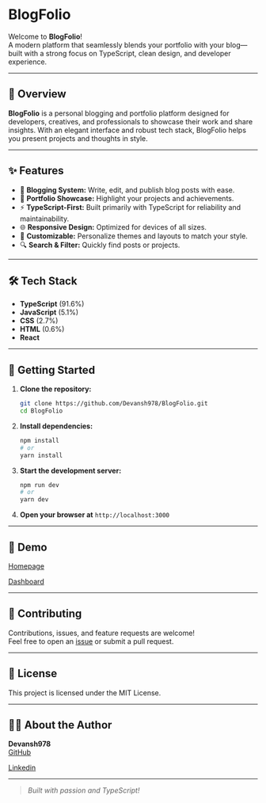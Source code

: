 # BlogFolio

Welcome to **BlogFolio**!  
A modern platform that seamlessly blends your portfolio with your blog—built with a strong focus on TypeScript, clean design, and developer experience.

---

## 🚀 Overview

**BlogFolio** is a personal blogging and portfolio platform designed for developers, creatives, and professionals to showcase their work and share insights. With an elegant interface and robust tech stack, BlogFolio helps you present projects and thoughts in style.

---

## ✨ Features

- 📝 **Blogging System:** Write, edit, and publish blog posts with ease.
- 💼 **Portfolio Showcase:** Highlight your projects and achievements.
- ⚡ **TypeScript-First:** Built primarily with TypeScript for reliability and maintainability.
- 🌐 **Responsive Design:** Optimized for devices of all sizes.
- 🎨 **Customizable:** Personalize themes and layouts to match your style.
- 🔍 **Search & Filter:** Quickly find posts or projects.

---

## 🛠️ Tech Stack

- **TypeScript** (91.6%)
- **JavaScript** (5.1%)
- **CSS** (2.7%)
- **HTML** (0.6%)
- **React** 

---

## 🚦 Getting Started

1. **Clone the repository:**
   ```bash
   git clone https://github.com/Devansh978/BlogFolio.git
   cd BlogFolio
   ```
2. **Install dependencies:**
   ```bash
   npm install
   # or
   yarn install
   ```
3. **Start the development server:**
   ```bash
   npm run dev
   # or
   yarn dev
   ```
4. **Open your browser at** `http://localhost:3000`

---

## 📸 Demo

[Homepage](https://drive.google.com/file/d/1jZil3u1siMuHcTKqgLZ37uaJ9LsWB_VX/view?usp=sharing)

[Dashboard](https://drive.google.com/file/d/1jZil3u1siMuHcTKqgLZ37uaJ9LsWB_VX/view?usp=sharing)

---

## 🤝 Contributing

Contributions, issues, and feature requests are welcome!  
Feel free to open an [issue](https://github.com/Devansh978/BlogFolio/issues) or submit a pull request.

---

## 📄 License

This project is licensed under the MIT License.

---

## 🙋‍♂️ About the Author

**Devansh978**  
[GitHub](https://github.com/Devansh978)

[Linkedin](https://www.linkedin.com/in/devansh-chourey-81a25522b)

---

> _Built with passion and TypeScript!_
